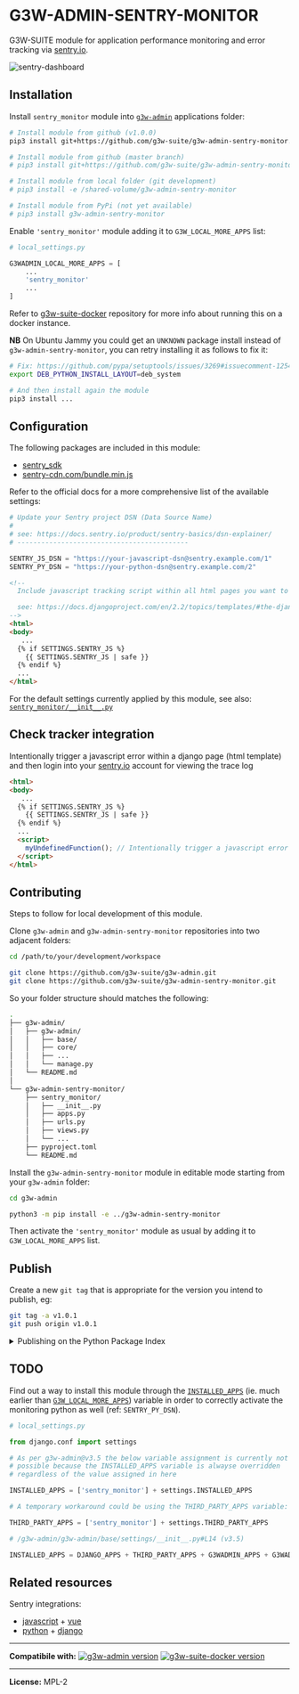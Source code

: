 # G3W-ADMIN-SENTRY-MONITOR

G3W-SUITE module for application performance monitoring and error tracking via [sentry.io](https://sentry.io/).

![sentry-dashboard](https://user-images.githubusercontent.com/9614886/213207306-f23be240-2af2-4ce1-8671-0bb1d102444f.png)

## Installation

Install `sentry_monitor` module into [`g3w-admin`](https://github.com/g3w-suite/g3w-admin/tree/v.3.5.x/g3w-admin) applications folder:

```sh
# Install module from github (v1.0.0)
pip3 install git+https://github.com/g3w-suite/g3w-admin-sentry-monitor.git@v1.0.0

# Install module from github (master branch)
# pip3 install git+https://github.com/g3w-suite/g3w-admin-sentry-monitor.git@master

# Install module from local folder (git development)
# pip3 install -e /shared-volume/g3w-admin-sentry-monitor

# Install module from PyPi (not yet available)
# pip3 install g3w-admin-sentry-monitor
```

Enable `'sentry_monitor'` module adding it to `G3W_LOCAL_MORE_APPS` list:

```py
# local_settings.py

G3WADMIN_LOCAL_MORE_APPS = [
    ...
    'sentry_monitor'
    ...
]
```

Refer to [g3w-suite-docker](https://github.com/g3w-suite/g3w-suite-docker) repository for more info about running this on a docker instance.

**NB** On Ubuntu Jammy you could get an `UNKNOWN` package install instead of `g3w-admin-sentry-monitor`, you can retry installing it as follows to fix it:

```sh
# Fix: https://github.com/pypa/setuptools/issues/3269#issuecomment-1254507377
export DEB_PYTHON_INSTALL_LAYOUT=deb_system

# And then install again the module
pip3 install ...
```

## Configuration

The following packages are included in this module:

- [sentry_sdk](https://pypi.org/project/sentry-sdk/)
- [sentry-cdn.com/bundle.min.js](https://docs.sentry.io/platforms/javascript/install/cdn/)

Refer to the official docs for a more comprehensive list of the available settings:

```py
# Update your Sentry project DSN (Data Source Name)
#
# see: https://docs.sentry.io/product/sentry-basics/dsn-explainer/
# -------------------------------------------

SENTRY_JS_DSN = "https://your-javascript-dsn@sentry.example.com/1"
SENTRY_PY_DSN = "https://your-python-dsn@sentry.example.com/2"
```

```html
<!--
  Include javascript tracking script within all html pages you want to monitor

  see: https://docs.djangoproject.com/en/2.2/topics/templates/#the-django-template-language
-->
<html>
<body>
   ...
  {% if SETTINGS.SENTRY_JS %}
    {{ SETTINGS.SENTRY_JS | safe }}
  {% endif %}
  ...
</html>
```

For the default settings currently applied by this module, see also: [`sentry_monitor/__init__.py`](sentry_monitor/__init__.py)

## Check tracker integration

Intentionally trigger a javascript error within a django page (html template) and then login into your [sentry.io](https://sentry.io/) account for viewing the trace log

```html
<html>
<body>
   ...
  {% if SETTINGS.SENTRY_JS %}
    {{ SETTINGS.SENTRY_JS | safe }}
  {% endif %}
  ...
  <script>
    myUndefinedFunction(); // Intentionally trigger a javascript error
  </script>
</html>
```

## Contributing

Steps to follow for local development of this module.

Clone `g3w-admin` and `g3w-admin-sentry-monitor` repositories into two adjacent folders:

```sh
cd /path/to/your/development/workspace

git clone https://github.com/g3w-suite/g3w-admin.git
git clone https://github.com/g3w-suite/g3w-admin-sentry-monitor.git
```

So your folder structure should matches the following:

```sh
.
├── g3w-admin/
│   ├── g3w-admin/
│   │   ├── base/
│   │   ├── core/
│   │   ├── ...
│   │   └── manage.py
│   └── README.md
│
└── g3w-admin-sentry-monitor/
    ├── sentry_monitor/
    │   ├── __init__.py
    │   ├── apps.py
    │   ├── urls.py
    │   ├── views.py
    │   └── ...
    ├── pyproject.toml
    └── README.md
```

Install the `g3w-admin-sentry-monitor` module in editable mode starting from your `g3w-admin` folder:

```sh
cd g3w-admin

python3 -m pip install -e ../g3w-admin-sentry-monitor
```

Then activate the `'sentry_monitor'` module as usual by adding it to `G3W_LOCAL_MORE_APPS` list.

## Publish

Create a new `git tag` that is appropriate for the version you intend to publish, eg:

```sh
git tag -a v1.0.1
git push origin v1.0.1
```

<details>
<summary> Publishing on the Python Package Index </summary>

Steps to follow when releasing a new software version on [PyPi](https://pypi.org/).

First make sure you have the latest versions of `pip`, `build` and `twine` installed:

```sh
python3 -m pip install --upgrade pip
python3 -m pip install --upgrade build
python3 -m pip install --upgrade twine
```

Build the `dist` folder starting from the same directory where `pyproject.toml` is located:

```sh
python3 -m build
```

Upload all to [PyPI](https://pypi.org/) and verify things look right:

```sh
twine upload dist/*
```

</details>

## TODO

Find out a way to install this module through the [`INSTALLED_APPS`](https://docs.djangoproject.com/en/2.2/ref/settings/#installed-apps) (ie. much earlier than [`G3W_LOCAL_MORE_APPS`](https://github.com/g3w-suite/g3w-admin/blob/537be844475043468fa0f792b33fe9cc88b76f31/g3w-admin/base/settings/__init__.py#L14)) variable in order to correctly activate the monitoring python as well (ref: `SENTRY_PY_DSN`).

```py
# local_settings.py

from django.conf import settings

# As per g3w-admin@v3.5 the below variable assignment is currently not
# possible because the INSTALLED_APPS variable is alwayse overridden 
# regardless of the value assigned in here

INSTALLED_APPS = ['sentry_monitor'] + settings.INSTALLED_APPS

# A temporary workaround could be using the THIRD_PARTY_APPS variable:

THIRD_PARTY_APPS = ['sentry_monitor'] + settings.THIRD_PARTY_APPS
```

```py
# /g3w-admin/g3w-admin/base/settings/__init__.py#L14 (v3.5)

INSTALLED_APPS = DJANGO_APPS + THIRD_PARTY_APPS + G3WADMIN_APPS + G3WADMIN_PROJECT_APPS
```


## Related resources

Sentry integrations:

- [javascript](https://docs.sentry.io/platforms/javascript) + [vue](https://docs.sentry.io/platforms/javascript/guides/vue/)
- [python](https://docs.sentry.io/platforms/python) + [django](https://docs.sentry.io/platforms/python/guides/django/)

---

**Compatibile with:**
[![g3w-admin version](https://img.shields.io/badge/g3w--admin-3.5-1EB300.svg?style=flat)](https://github.com/g3w-suite/g3w-admin/tree/v.3.5.x)
[![g3w-suite-docker version](https://img.shields.io/badge/g3w--suite--docker-3.5-1EB300.svg?style=flat)](https://github.com/g3w-suite/g3w-suite-docker/tree/v3.5.x)

---

**License:** MPL-2
